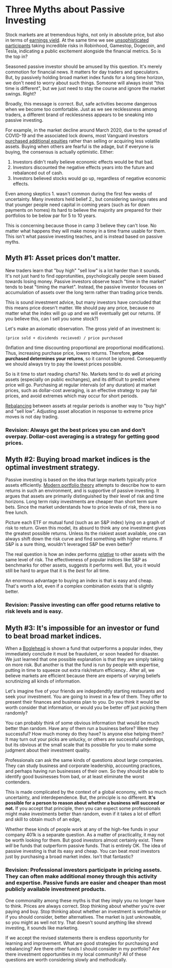 # Three Myths about Passive Investing

Stock markets are at tremendous highs, not only in absolute price, but also in terms of [earnings yield][1].
At the same time we see [unsophisticated participants][2] taking incredible risks in Robinhood, Gamestop, Dogecoin, and Tesla, indicating a public excitement alongside the financial metrics.
So is the top in?

Seasoned passive investor should be amused by this question.
It's merely commotion for financial news.
It matters for day traders and speculators.
But, by passively holding broad market index funds for a long time horizon, we don't need to worry about such things.
Someone will always insist "this time is different", but
we just need to stay the course and ignore the market swings.
Right?

Broadly, this message is correct.
But, safe activities become dangerous when we become too comfortable.
Just as we see recklessness among
traders, a different brand of recklessness appears to be sneaking into 
passive investing.

For example, in the market decline around March 2020, due to the spread of COVID-19 and the associated lock downs,
most Vanguard investors [purchased additional equities][3] rather than selling
or acquiring less volatile assets.
Buying when others are fearful is the adage,
but if everyone is buying, the consensus is actually optimistic.
Either:
1. Investors didn't really believe economic effects would be that bad. 
2. Investors discounted the negative effects years into the future and rebalanced out of cash.
3. Investors believed stocks would go up, regardless of negative economic effects.

Even among skeptics 1. wasn't common during the first few weeks of uncertainty.
Many investors held belief 2., but considering savings rates and that younger people need capital in coming years (such as for down payments on homes) its hard to believe the majority are prepared for their portfolios to be below par for 5 to 10 years. 

This is concerning because those in camp 3 believe they can't lose.
No matter what happens they will make money in a time frame usable for them.
This isn't what passive investing teaches, and is instead
based on passive myths.


## Myth #1: Asset prices don't matter. 

New traders learn that "buy high" "sell low" is a lot harder than it sounds.
It's not just hard to find opprotunities, psychologically people seem biased towards losing money.
Passive investors observe teach "time in the market" tends to beat "timing the market".
Instead, the passive investor focuses on accumulation of assets over the long term rather than trading price trends.

This is sound investment advice, but many investors
have concluded that this means price doesn't matter.
We should pay any price, because no matter what the index will go up and we will eventually get our returns.
(If you believe this, can I sell you some stock?)

Let's make an axiomatic observation.
The gross yield of an investment is:

    (price sold + dividends recieved) / price purchased

(Inflation and time discounting proportional are proportional modifications).
Thus, increasing purchase price, lowers returns.
Therefore, **price purchased determines your returns**,
so it cannot be ignored.
Consequently we should always try to pay the lowest prices possible.

So is it time to start reading charts? No.
Markets tend to do well at pricing assets (especially on public exchanges), and its difficult to  predict where price will go.
Purchasing at regular intervals (of any duration) at market prices, such as dollar-cost averaging,
is an effective strategy to pay fair prices, and avoid extremes which may occur for short periods.

[Rebalancing][6] between assets at regular periods is another way to "buy high" and "sell low".
Adjusting asset allocation in response to extreme price moves is not day trading.

### Revision: Always get the best prices you can and don't overpay. Dollar-cost averaging is a strategy for getting good prices.

## Myth #2: Buying broad market indices is the optimal investment strategy.

Passive investing is based on the idea that large markets typically price assets efficiently.
[Modern portfolio theory][4] attempts to describe how to earn returns in such an environment,
and is supportive of passive investing.
It argues that assets are primarily distinguished by their level of risk and time horizons.
Long term risky investments are cheaper than short term sure bets.
Since the market understands how to price levels of risk, there is no free lunch.

Picture each ETF or mutual fund (such as an S&P index) lying on a graph of risk to return.
Given this model, its absurd to think any one investment gives the greatest possible returns.
Unless its the riskiest asset available, one can always shift down the risk curve
and find something with higher returns.
If S&P is a sure thing, wouldn't leveraged S&P be even better?

The real question is how an index performs [*relative*][7] to other assets
with the same level of risk. The effectiveness of popular indices like S&P as benchmarks
for other assets, suggests it performs well.
But, you it would still be hard to argue that it is the *best* for all time.

An enormous advantage to buying an index is that is easy and cheap.
That's worth a lot, even if a complex combination exists that is slightly better.

### Revision: Passive investing can offer good returns relative to risk levels and is easy.

## Myth #3: It's impossible for an investor or fund to beat broad market indices.

When a [Boglehead][8] is shown a fund that outperforms a popular index, they immediately
conclude it must be fraudulent, or soon headed for disaster.
We just learned that one possible explanation is that they are simply taking on more risk.
But another is that the fund is run by people with expertise, putting in time
to squeeze out extra risk/return efficiency..
After all, we believe markets are efficient because there are experts of varying beliefs
 scrutinizing all kinds of information.

Let's imagine five of your friends are indepdendtly starting restaurants and seek your investment.
You are going to invest in a few of them.
They offer to present their finances and business plan to you.
Do you think it would be worth consider that information, or would you be better
off just picking them randomly?

You can probably think of some obvious information that would be much better than random.
Have any of them run a business before? Were they successful? How much money do they have?
Is anyone else helping them?
It may turn out your picks are unlucky, or others are successful underdogs,
but its obvious at the small scale that its possible for you to make some judgment about
their investment quality.

Professionals can ask the same kinds of questions about large companies.
They can study business and corporate leadership, accounting practices, and
perhaps having run businesses of their own.
So they should be able to identify good businesses from bad, or at least eliminate the worst contenders.

This is made complicated by the context of a global economy, with so much uncertainty,
and interdependence. But, the principle is no different.
**It's possible for a person to reason about whether a business will succeed or not.**
If you accept that principle, then you can expect some professionals might
make investments better than random, even if it takes a lot of effort and skill
to obtain much of an edge,

Whether these kinds of people work at any of the high-fee funds in your company 401k is a
separate question.
As a matter of practicality, it may not be worth looking for them.
But good investors almost certainly exist. 
There *will* be funds that outperform passive funds.
That is entirely OK.
The idea of passive investing is that its easy and cheap.
You can beat *most* investors just by purchasing a broad market index.
Isn't that fantastic?
        
### Revision: Professional investors participate in pricing assets. They can often make additional money through this activity and expertise. Passive funds are easier and cheaper than most publicly available investment products.

One commonality among these myths is that they imply you no longer have to think.
Prices are always correct. Stop thinking about whether you're over paying and buy.
Stop thinking about whether an investment is worthwhile or if you should consider, better alternatives.
The market is just unknowable, so you might as well not try.
That doesn't sound anything like shrewd investing,
it sounds like marketing.

If we accept the revised statements there is endless opportunity for learning and improvement.
What are good strategies for purchasing and rebalancing?
Are there other funds I should consider in my portfolio?
Are there investment opportunities in my local community?
All of these questions are worth considering slowly and methodically.

[1]: https://www.multpl.com/s-p-500-earnings-yield
[2]: https://twitter.com/TikTokInvestors
[3]: https://personal.vanguard.com/pdf/coronavirus-market-volatility.pdf
[4]: https://www.investopedia.com/terms/m/modernportfoliotheory.asp
[6]: https://www.bogleheads.org/wiki/Rebalancing
[7]: https://en.wikipedia.org/wiki/Efficient_frontier
[8]: https://www.bogleheads.org/